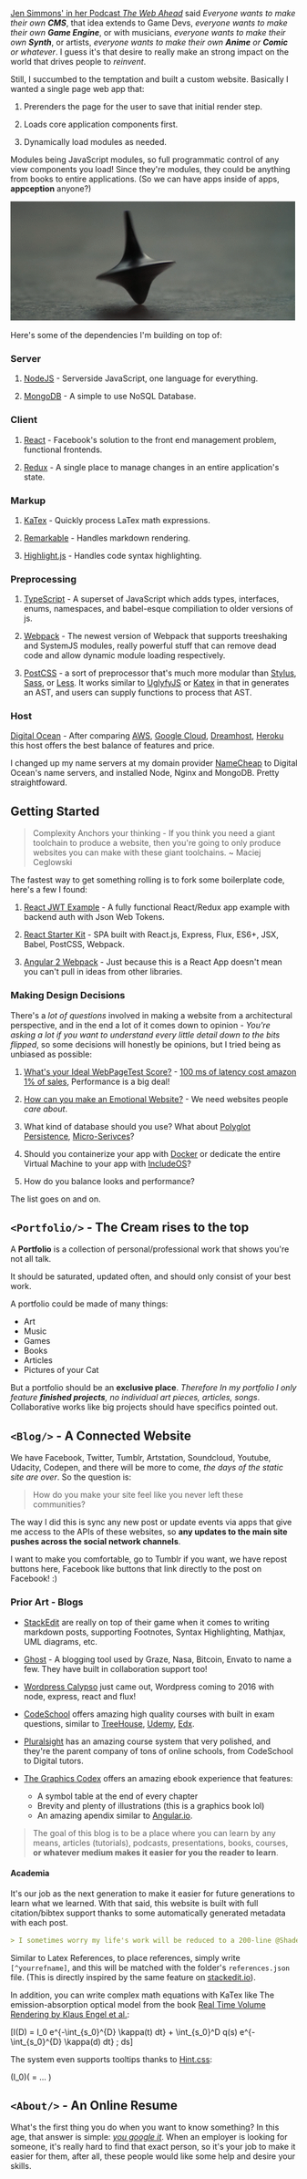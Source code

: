 [Jen Simmons' in her Podcast *The Web Ahead*](http://thewebahead.net/) said *Everyone wants to make their own **CMS***, that idea extends to Game Devs, *everyone wants to make their own **Game Engine***, or with musicians, *everyone wants to make their own **Synth***, or artists, *everyone wants to make their own **Anime** or **Comic** or whatever*. I guess it's that desire to really make an strong impact on the world that drives people to *reinvent*. 

Still, I succumbed to the temptation and built a custom website. Basically I wanted a single page web app that:

1. Prerenders the page for the user to save that initial render step.

2. Loads core application components first.

3. Dynamically load modules as needed.

Modules being JavaScript modules, so full programmatic control of any view components you load! Since they're modules, they could be anything from books to entire applications. (So we can have apps inside of apps, **appception** anyone?)

![Inception Gif](assets/appception.gif)

Here's some of the dependencies I'm building on top of:

### Server

1. [NodeJS](https://nodejs.org/) - Serverside JavaScript, one language for everything.

2. [MongoDB](http://mongodb.org/) - A simple to use NoSQL Database.

### Client

1. [React](https://facebook.github.io/react/) - Facebook's solution to the front end management problem, functional frontends.

2. [Redux](http://redux.js.org) - A single place to manage changes in an entire application's state. 

### Markup

1. [KaTex](https://khan.github.io/KaTeX/) - Quickly process LaTex math expressions.

2. [Remarkable](https://github.com/jonschlinkert/remarkable) - Handles markdown rendering.

3. [Highlight.js](https://highlightjs.org/) - Handles code syntax highlighting.

### Preprocessing

1. [TypeScript](https://typescriptlang.org) - A superset of JavaScript which adds types, interfaces, enums, namespaces, and babel-esque compiliation to older versions of js.

2. [Webpack](https://webpack.github.io/) - The newest version of Webpack that supports treeshaking and SystemJS modules, really powerful stuff that can remove dead code and allow dynamic module loading respectively. 

3. [PostCSS](https://github.com/postcss/postcss) - a sort of preprocessor that's much more modular than [Stylus](http://stylus-lang.com/), [Sass](http://sass-lang.com/), or [Less](http://lesscss.org/). It works similar to [UglyfyJS](http://lisperator.net/uglifyjs/) or [Katex](https://khan.github.io/KaTeX/) in that in generates an AST, and users can supply functions to process that AST.

### Host

[Digital Ocean](https://www.digitalocean.com/) - After comparing [AWS](http://aws.amazon.com), [Google Cloud](https://cloud.google.com/), [Dreamhost](https://www.dreamhost.com/), [Heroku](https://www.heroku.com/) this host offers the best balance of features and price.

I changed up my name servers at my domain provider [NameCheap](https://www.namecheap.com) to Digital Ocean's name servers, and installed Node, Nginx and MongoDB. Pretty straightfoward.

## Getting Started

> Complexity Anchors your thinking - If you think you need a giant toolchain to produce a website, then you're going to only produce websites you can make with these giant toolchains. ~ Maciej Ceglowski

The fastest way to get something rolling is to fork some boilerplate code, here's a few I found:

1. [React JWT Example](https://github.com/joshgeller/react-redux-jwt-auth-example) - A fully functional React/Redux app example with backend auth with Json Web Tokens.

2. [React Starter Kit](https://github.com/kriasoft/react-starter-kit) - SPA built with React.js, Express, Flux, ES6+, JSX, Babel, PostCSS, Webpack.

3. [Angular 2 Webpack](https://github.com/AngularClass/angular2-webpack-starter) - Just because this is a React App doesn't mean you can't pull in ideas from other libraries.

### Making Design Decisions

There's a *lot of questions* involved in making a website from a architectural perspective, and in the end a lot of it comes down to opinion - *You're asking a lot if you want to understand every little detail down to the bits flipped*, so some decisions will honestly be opinions, but I tried being as unbiased as possible:

1. [What's your Ideal WebPageTest Score?](https://sites.google.com/a/webpagetest.org/docs/using-webpagetest/quick-start-quide) - [100 ms of latency cost amazon 1% of sales](http://blog.gigaspaces.com/amazon-found-every-100ms-of-latency-cost-them-1-in-sales/), Performance is a big deal!

2. [How can you make an Emotional Website?](blog.teamtreehouse.com/emotional-interface-design-the-gateway-to-passionate-users) - We need websites people *care about*.

3. What kind of database should you use? What about [Polyglot Persistence](http://www.jamesserra.com/archive/2015/07/what-is-polyglot-persistence/), [Micro-Serivces](http://www.martinfowler.com/microservices/)?

4. Should you containerize your app with [Docker](http://docker.com/) or dedicate the entire Virtual Machine to your app with [IncludeOS](http://www.includeos.org/)? 

5. How do you balance looks and performance?

The list goes on and on. 

## `<Portfolio/>` - The Cream rises to the top

A **Portfolio** is a collection of personal/professional work that shows you're not all talk.

It should be saturated, updated often, and should only consist of your best work.

A portfolio could be made of many things:

 - Art
 - Music
 - Games
 - Books
 - Articles
 - Pictures of your Cat

But a portfolio should be an **exclusive place**. *Therefore In my portfolio I only feature **finished projects**, no individual art pieces, articles, songs*. Collaborative works like big projects should have specifics pointed out.

## `<Blog/>` - A Connected Website

We have Facebook, Twitter, Tumblr, Artstation, Soundcloud, Youtube, Udacity, Codepen, and there will be more to come, *the days of the static site are over*. So the question is:

> How do you make your site feel like you never left these communities?

The way I did this is sync any new post or update events via apps that give me access to the APIs of these websites, so **any updates to the main site pushes across the social network channels**.

I want to make you comfortable, go to Tumblr if you want, we have repost buttons here, Facebook like buttons that link directly to the post on Facebook! :)

### Prior Art - Blogs

 * [StackEdit](https://github.com/benweet/stackedit) are really on top of their game when it comes to writing markdown posts, supporting Footnotes, Syntax Highlighting, Mathjax, UML diagrams, etc.

 * [Ghost](https://github.com/TryGhost/Ghost) - A blogging tool used by Graze, Nasa, Bitcoin, Envato to name a few. They have built in collaboration support too!

 * [Wordpress Calypso](https://github.com/Automattic/wp-calypso) just came out, Wordpress coming to 2016 with node, express, react and flux!

 * [CodeSchool](https://www.codeschool.com/courses/shaping-up-with-angular-js) offers amazing high quality courses with built in exam questions, similar to [TreeHouse](https://teamtreehouse.com/), [Udemy](http://udemy.com/), [Edx](https://www.edx.org/).
 
 * [Pluralsight](https://www.pluralsight.com) has an amazing course system that very polished, and they're the parent company of tons of online schools, from CodeSchool to Digital tutors.
 
 * [The Graphics Codex](http://graphicscodex.com/) offers an amazing ebook experience that features:
 	* A symbol table at the end of every chapter
	* Brevity and plenty of illustrations (this is a graphics book lol)
	* An amazing apendix similar to [Angular.io](https://angular.io/docs/ts/latest/quickstart.html#!#appendices).

> The goal of this blog is to be a place where you can learn by any means, articles (tutorials), podcasts, presentations, books, courses, **or whatever medium makes it easier for you the reader to learn**.

#### Academia

It's our job as the next generation to make it easier for future generations to learn what we learned. With that said, this website is built with full citation/bibtex support thanks to some automatically generated metadata with each post.

```markdown
> I sometimes worry my life's work will be reduced to a 200-line @Shadertoy submission.[^timsweeny]
```

Similar to Latex References, to place references, simply write `[^yourrefname]`, and this will be matched with the folder's `references.json` file. (This is directly inspired by the same feature on [stackedit.io](https://stackedit.io)).

In addition, you can write complex math equations with KaTex like The emission-absorption optical model from the book [Real Time Volume Rendering by Klaus Engel et al.](http://www.real-time-volume-graphics.org/):

\[I(D) = I_0 e^{-\int_{s_0}^{D} \kappa(t) dt} + \int_{s_0}^D q(s) e^{-\int_{s_0}^{D} \kappa(d) dt} \; ds\]

The system even supports tooltips thanks to [Hint.css](https://kushagragour.in/lab/hint/):

<span class="hint--right" aria-label="The Integral from the light source to the camera at distance D">\(I_0\)</span>\( = ... \)

## `<About/>` - An Online Resume

What's the first thing you do when you want to know something? In this age, that answer is simple: [*you google it*](http://lmgtfy.com/?q=lmgtfy). When an employer is looking for someone, it's really hard to find that exact person, so it's your job to make it easier for them, after all, these people would like some help and desire your skills.
